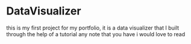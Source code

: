 # DataVisualizer
this is my first project for my portfolio, it is a data visualizer that I built through the help of a tutorial any note that you have i would love to read
